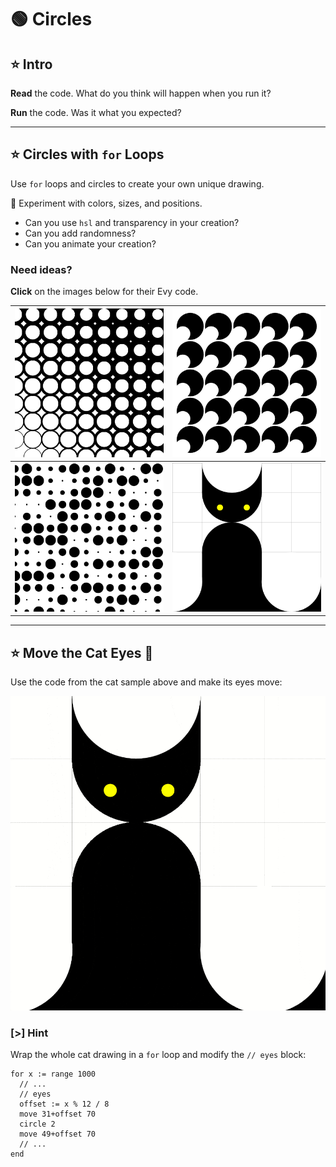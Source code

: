# 🟢 Circles

## ⭐ Intro

**Read** the code. What do you think will happen when you run it?

**Run** the code. Was it what you expected?

---

## ⭐ Circles with `for` Loops

Use `for` loops and circles to create your own unique drawing.

🧪 Experiment with colors, sizes, and positions.

- Can you use `hsl` and transparency in your creation?
- Can you add randomness?
- Can you animate your creation?

### Need ideas?

**Click** on the images below for their Evy code.

| ![Circle with different outline] | ![Circle in wig shape] |
| -------------------------------- | ---------------------- |
| ![Circle with random radius]     | ![Cat made of circles] |

[Circle with different outline]: img/circle-outline.svg "evy:edit"
[Circle in wig shape]: img/circle-wig.svg "evy:edit"
[Circle with random radius]: img/circle-rand.svg "evy:edit"
[Cat made of circles]: img/circle-cat.svg "evy:edit"

---

## ⭐ Move the Cat Eyes 👀

Use the code from the cat sample above and make its eyes move:

![Black cat with moving yellow eyes](img/cat.gif)

### [>] Hint

Wrap the whole cat drawing in a `for` loop and modify the `// eyes` block:

```evy
for x := range 1000
  // ...
  // eyes
  offset := x % 12 / 8
  move 31+offset 70
  circle 2
  move 49+offset 70
  // ...
end
```
